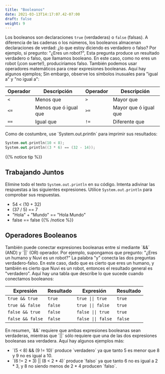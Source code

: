 ```yaml
---
title: "Booleanos"
date: 2021-03-13T14:17:07.42-07:00
draft: false
weight: 9
---
```

Los booleanos son declaraciones `true` (verdaderas) o `false` (falsas). A diferencia de las cadenas o los números, los booleanos almacenan declaraciones de verdad: ¿lo que estoy diciendo es verdadero o falso? Por ejemplo, si pregunto: "¿Eres un robot?", Esta pregunta produce un resultado verdadero o falso, que llamamos booleano. En este caso, como no eres un robot (¡con suerte!), produciríamos falso. También podemos usar operadores matemáticos para crear expresiones booleanas. Aquí hay algunos ejemplos; Sin embargo, observe los símbolos inusuales para "igual a" y "no igual a":

| Operador | Descripción           | Operador | Descripción              |
| -------- | --------------------- | -------- | ------------------------ |
| `<`      | Menos que             | `>`      | Mayor que                |
| `<=`     | Menos que ó igual que | `>=`     | Mayor que ó igual que    |
| `==`     | Igual que             | `!=`     | Diferente que            |

Como de costumbre, use ´System.out.println´ para imprimir sus resultados:

```kotlin
System.out.println(10 < 8);
System.out.println((3 * 6) == (32 - 14));
```
{{% notice tip %}}
## Trabajando Juntos

Elimine todo el texto `System.out.println` en su código. Intenta adivinar las respuestas a las siguientes expresiones. Utilice `System.out.println` para comprobar sus respuestas.

- 54 < (10 + 32)
- (37 / 5) == 7
- "Hola" + "Mundo" == "Hola Mundo"
- false == false
{{% /notice %}}

## Operadores Booleanos

También puede conectar expresiones booleanas entre sí mediante ´&&´ (AND) y ´||´ (OR) operador. Por ejemplo, supongamos que pregunto: "¿Eres un humano y Nuvi es un robot?" La palabra "y" conecta las dos preguntas verdadero-falso. En este caso, dado que es cierto que eres un humano, y también es cierto que Nuvi es un robot, entonces el resultado general es "verdadero". Aquí hay una tabla que describe lo que sucede cuando conectamos booleanos:  

| Expresión                   | Resultado  | Expresión                            | Resultado  |
| --------------------------- | -------- | ------------------------------------- | ------- |
| <code>true && true</code>   | `true`   | <code>true &#124;&#124; true</code>   | `true`  |
| <code>true && false</code>  | `false`  | <code>true &#124;&#124; false</code>  | `true`  |
| <code>false && true</code>  | `false`  | <code>false &#124;&#124; true</code>  | `true`  |
| <code>false && false</code> | `false`  | <code>false &#124;&#124; false</code> | `false` | 

En resumen, ´&&´ requiere que ambas expresiones booleanas sean verdaderas, mientras que ´||´ sólo requiere que una de las dos expresiones booleanas sea verdadera. Aquí hay algunos ejemplos más:

- ´(5 < 8) && (9 != 10)´ produce ´verdadero´ ya que tanto 5 es menor que 8 y 9 no es igual a 10.
- ´(6 != 2 * 3) || (8 < 2 * 4)´ produce ´falso´ ya que tanto 6 no es igual a 2 * 3, y 8 no siendo menos de 2 * 4 producen ´falso´.

